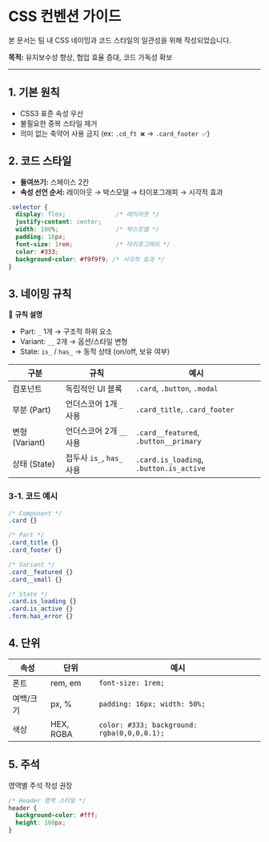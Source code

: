 # CSS 컨벤션 가이드

본 문서는 팀 내 CSS 네이밍과 코드 스타일의 일관성을 위해 작성되었습니다.

**목적:** 유지보수성 향상, 협업 효율 증대, 코드 가독성 확보

---

## 1. 기본 원칙
- CSS3 표준 속성 우선
- 불필요한 중복 스타일 제거
- 의미 없는 축약어 사용 금지 
  (ex: `.cd_ft ❌` → `.card_footer ✅`)



## 2. 코드 스타일
- **들여쓰기:** 스페이스 2칸
- **속성 선언 순서:** 레이아웃 → 박스모델 → 타이포그래피 → 시각적 효과

```css
.selector {
  display: flex;              /* 레이아웃 */
  justify-content: center;    
  width: 100%;                /* 박스모델 */
  padding: 16px;              
  font-size: 1rem;            /* 타이포그래피 */
  color: #333;
  background-color: #f9f9f9; /* 시각적 효과 */
}
```

## 3. 네이밍 규칙

📖 **규칙 설명**
- Part: `_` 1개 → 구조적 하위 요소
- Variant: `__` 2개 → 옵션/스타일 변형
- State: `is_` / `has_` → 동적 상태 (on/off, 보유 여부) 


| 구분           | 규칙                   | 예시                                      |
| ------------ | -------------------- | --------------------------------------- |
| 컴포넌트         | 독립적인 UI 블록           | `.card`, `.button`, `.modal`            |
| 부분 (Part)    | 언더스코어 1개 `_` 사용      | `.card_title`, `.card_footer`           |
| 변형 (Variant) | 언더스코어 2개 `__` 사용     | `.card__featured`, `.button__primary`   |
| 상태 (State)   | 접두사 `is_`, `has_` 사용 | `.card.is_loading`, `.button.is_active` |




### 3-1. 코드 예시
```css
/* Component */
.card {}

/* Part */
.card_title {}
.card_footer {}

/* Variant */
.card__featured {}
.card__small {}

/* State */
.card.is_loading {}
.card.is_active {}
.form.has_error {}
```

## 4. 단위
| 속성    | 단위        | 예시                                          |
| ----- | --------- | ------------------------------------------- |
| 폰트    | rem, em   | `font-size: 1rem;`                          |
| 여백/크기 | px, %     | `padding: 16px; width: 50%;`                |
| 색상    | HEX, RGBA | `color: #333; background: rgba(0,0,0,0.1);` |


## 5. 주석
영역별 주석 작성 권장
``` css
/* Header 영역 스타일 */
header {
  background-color: #fff;
  height: 100px;
}
```